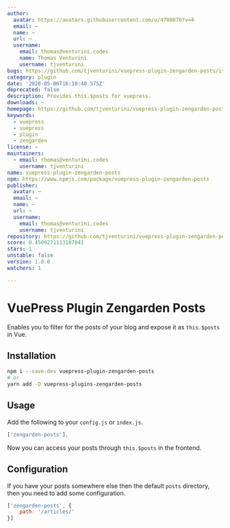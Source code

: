 ```yaml
---
author:
  avatar: https://avatars.githubusercontent.com/u/4708070?v=4
  email: ~
  name: ~
  url: ~
  username:
    email: thomas@venturini.codes
    name: Thomas Venturini
    username: tjventurini
bugs: https://github.com/tjventurini/vuepress-plugin-zengarden-posts/issues
category: plugin
date: '2020-05-06T16:10:40.575Z'
deprecated: false
description: Provides this.$posts for vuepress.
downloads: ~
homepage: https://github.com/tjventurini/vuepress-plugin-zengarden-posts#readme
keywords:
  - vuepress
  - vuepress
  - plugin
  - zengarden
license: ~
maintainers:
  - email: thomas@venturini.codes
    username: tjventurini
name: vuepress-plugin-zengarden-posts
npm: https://www.npmjs.com/package/vuepress-plugin-zengarden-posts
publisher:
  avatar: ~
  email: ~
  name: ~
  url: ~
  username:
    email: thomas@venturini.codes
    username: tjventurini
repository: https://github.com/tjventurini/vuepress-plugin-zengarden-posts
score: 0.4509271113107041
stars: 1
unstable: false
version: 1.0.0
watchers: 1

---
```


# VuePress Plugin Zengarden Posts

Enables you to filter for the posts of your blog and expose it as `this.$posts` in Vue.

## Installation

```bash
npm i --save-dev vuepress-plugin-zengarden-posts
# or 
yarn add -D vuepress-plugins-zengarden-posts
```

## Usage

Add the following to your `config.js` or `index.js`.

```javascript
['zengarden-posts'],
```

Now you can access your posts through `this.$posts` in the frontend.

## Configuration

If you have your posts somewhere else then the default `posts` directory, then you need to add some configuration.

```javascript
['zengarden-posts', {
    path: '/articles/'
}]
```

